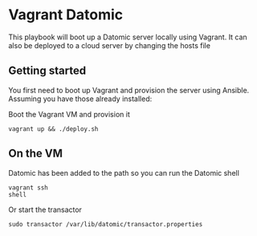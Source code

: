 # Vagrant Datomic

This playbook will boot up a Datomic server locally using Vagrant. It can also be deployed to a cloud server by changing the hosts file

## Getting started

You first need to boot up Vagrant and provision the server using Ansible. Assuming you have those already installed:

Boot the Vagrant VM and provision it

```
vagrant up && ./deploy.sh
```

## On the VM

Datomic has been added to the path so you can run the Datomic shell

```
vagrant ssh
shell
```

Or start the transactor

```
sudo transactor /var/lib/datomic/transactor.properties
```

